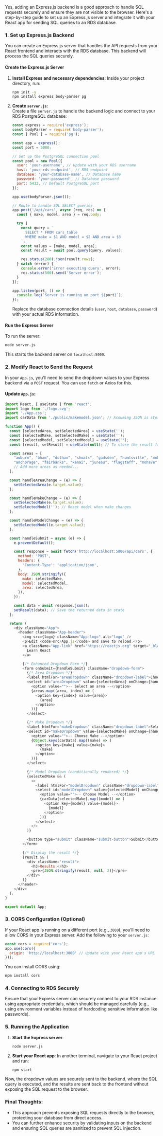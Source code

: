 Yes, adding an Express.js backend is a good approach to handle SQL requests securely and ensure they are not visible to the browser. Here's a step-by-step guide to set up an Express.js server and integrate it with your React app for sending SQL queries to an RDS database.

### 1. Set up Express.js Backend

You can create an Express.js server that handles the API requests from your React frontend and interacts with the RDS database. This backend will process the SQL queries securely.

#### Create the Express.js Server

1. **Install Express and necessary dependencies**:
   Inside your project directory, run:
   ```bash
   npm init -y
   npm install express body-parser pg
   ```

2. **Create `server.js`**:  
   Create a file `server.js` to handle the backend logic and connect to your RDS PostgreSQL database:

   ```javascript
   const express = require('express');
   const bodyParser = require('body-parser');
   const { Pool } = require('pg');
   
   const app = express();
   const port = 5000;

   // Set up the PostgreSQL connection pool
   const pool = new Pool({
     user: 'your-username', // Update with your RDS username
     host: 'your-rds-endpoint', // RDS endpoint
     database: 'your-database-name', // Database name
     password: 'your-password', // Database password
     port: 5432, // Default PostgreSQL port
   });

   app.use(bodyParser.json());

   // Route to handle SQL SELECT queries
   app.post('/api/cars', async (req, res) => {
     const { make, model, area } = req.body;

     try {
       const query = `
         SELECT * FROM cars_table
         WHERE make = $1 AND model = $2 AND area = $3
       `;
       const values = [make, model, area];
       const result = await pool.query(query, values);

       res.status(200).json(result.rows);
     } catch (error) {
       console.error('Error executing query', error);
       res.status(500).send('Server error');
     }
   });

   app.listen(port, () => {
     console.log(`Server is running on port ${port}`);
   });
   ```

   Replace the database connection details (`user`, `host`, `database`, `password`) with your actual RDS information.

#### Run the Express Server

To run the server:
```bash
node server.js
```

This starts the backend server on `localhost:5000`.

### 2. Modify React to Send the Request

In your `App.js`, you'll need to send the dropdown values to your Express backend via a `POST` request. You can use `fetch` or Axios for this.

#### Update `App.js`:

```javascript
import React, { useState } from 'react';
import logo from './logo.svg';
import './App.css';
import carData from './public/makemodel.json'; // Assuming JSON is stored locally

function App() {
  const [selectedArea, setSelectedArea] = useState('');
  const [selectedMake, setSelectedMake] = useState('');
  const [selectedModel, setSelectedModel] = useState('');
  const [result, setResult] = useState(null); // To store the result from the database

  const areas = [
    "auburn", "bham", "dothan", "shoals", "gadsden", "huntsville", "mobile", "montgomery", "tuscaloosa",
    "anchorage", "fairbanks", "kenai", "juneau", "flagstaff", "mohave", "phoenix", "prescott", "showlow",
    // Add more areas as needed...
  ];

  const handleAreaChange = (e) => {
    setSelectedArea(e.target.value);
  };

  const handleMakeChange = (e) => {
    setSelectedMake(e.target.value);
    setSelectedModel(''); // Reset model when make changes
  };

  const handleModelChange = (e) => {
    setSelectedModel(e.target.value);
  };

  const handleSubmit = async (e) => {
    e.preventDefault();

    const response = await fetch('http://localhost:5000/api/cars', {
      method: 'POST',
      headers: {
        'Content-Type': 'application/json',
      },
      body: JSON.stringify({
        make: selectedMake,
        model: selectedModel,
        area: selectedArea,
      }),
    });

    const data = await response.json();
    setResult(data); // Save the returned data in state
  };

  return (
    <div className="App">
      <header className="App-header">
        <img src={logo} className="App-logo" alt="logo" />
        <p>Edit <code>src/App.js</code> and save to reload.</p>
        <a className="App-link" href="https://reactjs.org" target="_blank" rel="noopener noreferrer">
          Learn React
        </a>

        {/* Enhanced Dropdown Form */}
        <form onSubmit={handleSubmit} className="dropdown-form">
          {/* Area Dropdown */}
          <label htmlFor="areaDropdown" className="dropdown-label">Choose an area:</label>
          <select id="areaDropdown" value={selectedArea} onChange={handleAreaChange} className="dropdown">
            <option value="">-- Select an area --</option>
            {areas.map((area, index) => (
              <option key={index} value={area}>
                {area}
              </option>
            ))}
          </select>

          {/* Make Dropdown */}
          <label htmlFor="makeDropdown" className="dropdown-label">Select Make:</label>
          <select id="makeDropdown" value={selectedMake} onChange={handleMakeChange} className="dropdown">
            <option value="">-- Choose Make --</option>
            {Object.keys(carData).map((make) => (
              <option key={make} value={make}>
                {make}
              </option>
            ))}
          </select>

          {/* Model Dropdown (conditionally rendered) */}
          {selectedMake && (
            <>
              <label htmlFor="modelDropdown" className="dropdown-label">Select Model:</label>
              <select id="modelDropdown" value={selectedModel} onChange={handleModelChange} className="dropdown">
                <option value="">-- Choose Model --</option>
                {carData[selectedMake].map((model) => (
                  <option key={model} value={model}>
                    {model}
                  </option>
                ))}
              </select>
            </>
          )}

          <button type="submit" className="submit-button">Submit</button>
        </form>

        {/* Display the result */}
        {result && (
          <div className="result">
            <h3>Results:</h3>
            <pre>{JSON.stringify(result, null, 2)}</pre>
          </div>
        )}
      </header>
    </div>
  );
}

export default App;
```

### 3. CORS Configuration (Optional)

If your React app is running on a different port (e.g., `3000`), you'll need to allow CORS in your Express server. Add the following to your `server.js`:

```javascript
const cors = require('cors');
app.use(cors({
  origin: 'http://localhost:3000' // Update with your React app's URL
}));
```

You can install CORS using:
```bash
npm install cors
```

### 4. Connecting to RDS Securely

Ensure that your Express server can securely connect to your RDS instance using appropriate credentials, which should be managed carefully (e.g., using environment variables instead of hardcoding sensitive information like passwords).

### 5. Running the Application

1. **Start the Express server**:
   ```bash
   node server.js
   ```

2. **Start your React app**:
   In another terminal, navigate to your React project and run:
   ```bash
   npm start
   ```

Now, the dropdown values are securely sent to the backend, where the SQL query is executed, and the results are sent back to the frontend without exposing the SQL request to the browser.

### Final Thoughts:
- This approach prevents exposing SQL requests directly to the browser, protecting your database from direct access.
- You can further enhance security by validating inputs on the backend and ensuring SQL queries are sanitized to prevent SQL injection.